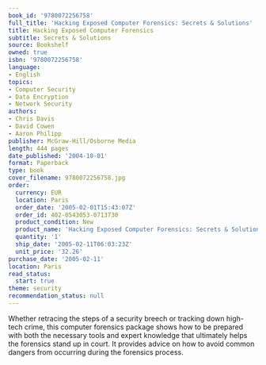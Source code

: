 ```yaml
---
book_id: '9780072256758'
full_title: 'Hacking Exposed Computer Forensics: Secrets & Solutions'
title: Hacking Exposed Computer Forensics
subtitle: Secrets & Solutions
source: Bookshelf
owned: true
isbn: '9780072256758'
language:
- English
topics:
- Computer Security
- Data Encryption
- Network Security
authors:
- Chris Davis
- David Cowen
- Aaron Philipp
publisher: McGraw-Hill/Osborne Media
length: 444 pages
date_published: '2004-10-01'
format: Paperback
type: book
cover_filename: 9780072256758.jpg
order:
  currency: EUR
  location: Paris
  order_date: '2005-02-01T15:43:07Z'
  order_id: 402-0543053-0713730
  product_condition: New
  product_name: 'Hacking Exposed Computer Forensics: Secrets & Solutions'
  quantity: '1'
  ship_date: '2005-02-11T06:03:23Z'
  unit_price: '32.26'
purchase_date: '2005-02-11'
location: Paris
read_status:
  start: true
theme: security
recommendation_status: null
---
```

Whether retracing the steps of a security breech or tracking down high-tech crime, this computer forensics package shows how to be prepared with both the necessary tools and expert knowledge that ultimately helps the forensics stand up in court. It provides advice on how to avoid common dangers from occurring during the forensics process.

